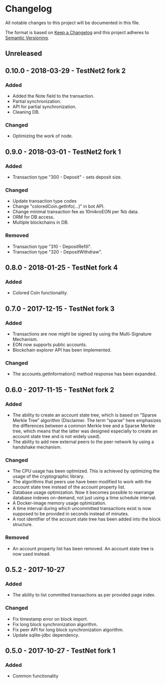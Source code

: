 # Changelog
All notable changes to this project will be documented in this file.

The format is based on [Keep a Changelog](http://keepachangelog.com/en/1.0.0/)
and this project adheres to [Semantic Versioning](http://semver.org/spec/v2.0.0.html).

## Unreleased

## 0.10.0 - 2018-03-29 - TestNet2 fork 2
### Added
- Added the Note field to the transaction.
- Partial synchronization.
- API for partial synchronization.
- Cleaning DB.

### Changed
- Optimizing the work of node.

## 0.9.0 - 2018-03-01 - TestNet2 fork 1
### Added
- Transaction type "300 - Deposit" - sets deposit size.

### Changed
- Update transaction type codes
- Change "coloredCoin.getInfo(...)" in bot API.
- Change minimal transaction fee as 10mikroEON per 1kb data.
- ORM for DB access.
- Multiple blockchains in DB.

### Removed
- Transaction type "310 - DepositRefill".
- Transaction type "320 - DepositWithdraw".

## 0.8.0 - 2018-01-25 - TestNet fork 4
### Added
- Colored Coin functionality.

## 0.7.0 - 2017-12-15 - TestNet fork 3
### Added
- Transactions are now might be signed by using the Multi-Signature Mechanism.
- EON now supports public accounts.
- Blockchain explorer API has been implemented.

### Changed
- The accounts.getInformation() method response has been expanded.

## 0.6.0 - 2017-11-15 - TestNet fork 2
### Added
- The ability to create an account state tree, which is based on “Sparse Merkle Tree” algorithm (Disclaimer. The term “sparse” here emphasizes the differences between a common Merkle tree and a Sparse Merkle tree, which means that the latter was designed especially to create an account state tree and is not widely used).
- The ability to add new external peers to the peer network by using a handshake mechanism.

### Changed
- The CPU usage has been optimized. This is achieved by optimizing the usage of the cryptographic library.
- The algorithms that peers use have been modified to work with the account state tree instead of the account property list.
- Database usage optimization. Now it becomes possible to rearrange database indexes on-demand, not just using a time schedule interval.
- A Docker-image memory usage optimization.
- A time interval during which uncommitted transactions exist is now supposed to be provided in seconds instead of minutes.
- A root identifier of the account state tree has been added into the block structure.

### Removed
- An account property list has been removed. An account state tree is now used instead.

## 0.5.2 - 2017-10-27
### Added
- The ability to list committed transactions as per provided page index.

### Changed
- Fix timestamp error on block import.
- Fix long block synchronization algorithm.
- Fix peer API for long block synchronization algorithm.
- Update sqlite-jdbc dependency.

## 0.5.0 - 2017-10-27 - TestNet fork 1
### Added
- Common functionality

